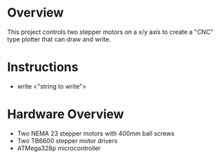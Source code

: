 # Overview
This project controls two stepper motors on a x/y axis to create a "CNC" type plotter that can draw and write. 

# Instructions
- write <"string to write">

# Hardware Overview
- Two NEMA 23 stepper motors with 400mm ball screws
- Two TB6600 stepper motor drivers
- ATMega328p microcontroller 